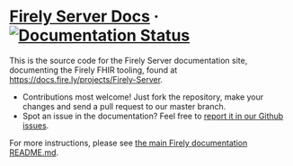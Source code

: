 # [Firely Server Docs](https://docs.fire.ly/projects/Firely-Server) &middot; [![Documentation Status](https://readthedocs.org/projects/firely-docs-firely-server/badge/?version=latest)](https://docs.fire.ly/projects/firely-server?badge=latest)

This is the source code for the Firely Server documentation site, documenting the Firely FHIR tooling, found at https://docs.fire.ly/projects/Firely-Server.

* Contributions most welcome! Just fork the repository, make your changes and send a pull request to our master branch.
* Spot an issue in the documentation? Feel free to [report it in our Github issues](https://github.com/FirelyTeam/firely-docs-firely-server/issues).

For more instructions, please see [the main Firely documentation README.md](https://github.com/FirelyTeam/firely-docs).